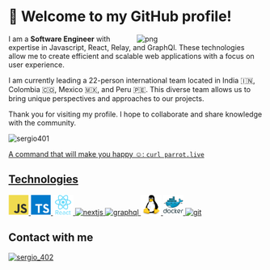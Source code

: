 # 🫧 Welcome to my GitHub profile!

<p><img align="right" alt="png" width="250px" src="https://user-images.githubusercontent.com/30879476/205476158-fc79dd7f-eb54-4aea-8151-90c13a49cac7.png" /></p>

I am a **Software Engineer** with expertise in Javascript, React, Relay, and GraphQl. These technologies allow me to create efficient and scalable web applications with a focus on user experience.

I am currently leading a 22-person international team located in India 🇮🇳, Colombia 🇨🇴, Mexico 🇲🇽, and Peru 🇵🇪. This diverse team allows us to bring unique perspectives and approaches to our projects.

Thank you for visiting my profile. I hope to collaborate and share knowledge with the community.

<p align="left"> <img src="https://komarev.com/ghpvc/?username=sergio401&label=Profile%20views&color=0e75b6&style=flat" alt="sergio401" /> <a href="https://twitter.com/sergio_402" target="blank"> </p>

A command that will make you happy ☺️: `curl parrot.live`

## Technologies

<a href="https://developer.mozilla.org/en-US/docs/Web/JavaScript" target="_blank" rel="noreferrer"> <img src="https://raw.githubusercontent.com/devicons/devicon/master/icons/javascript/javascript-original.svg" alt="javascript" width="40" height="40"/> </a> <a href="https://www.typescriptlang.org/" target="_blank" rel="noreferrer"> <img src="https://raw.githubusercontent.com/devicons/devicon/master/icons/typescript/typescript-original.svg" alt="typescript" width="40" height="40"/> </a> <a href="https://reactjs.org/" target="_blank" rel="noreferrer"> <img src="https://raw.githubusercontent.com/devicons/devicon/master/icons/react/react-original-wordmark.svg" alt="react" width="40" height="40"/> </a> <a href="https://nextjs.org/" target="_blank" rel="noreferrer"> <img src="https://cdn.worldvectorlogo.com/logos/nextjs-2.svg" alt="nextjs" width="40" height="40"/> </a> <a href="https://graphql.org" target="_blank" rel="noreferrer"> <img src="https://www.vectorlogo.zone/logos/graphql/graphql-icon.svg" alt="graphql" width="40" height="40"/> </a> <a href="https://www.linux.org/" target="_blank" rel="noreferrer"> <img src="https://raw.githubusercontent.com/devicons/devicon/master/icons/linux/linux-original.svg" alt="linux" width="40" height="40"/> </a> <a href="https://www.docker.com/" target="_blank" rel="noreferrer"> <img src="https://raw.githubusercontent.com/devicons/devicon/master/icons/docker/docker-original-wordmark.svg" alt="docker" width="40" height="40"/> </a> <a href="https://git-scm.com/" target="_blank" rel="noreferrer"> <img src="https://www.vectorlogo.zone/logos/git-scm/git-scm-icon.svg" alt="git" width="40" height="40"/> </a> 

## Contact with me
<p align="left">
<a href="https://twitter.com/sergio_402" target="blank"><img src="https://img.shields.io/twitter/follow/sergio_402?logo=twitter&style=for-the-badge" alt="sergio_402" /></a></p>



